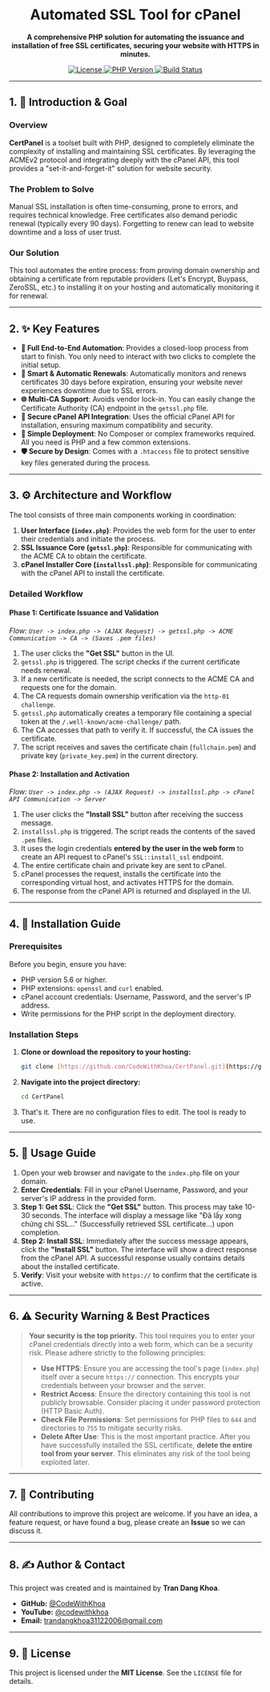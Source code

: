 <div align="center">

# Automated SSL Tool for cPanel

**A comprehensive PHP solution for automating the issuance and installation of free SSL certificates, securing your website with HTTPS in minutes.**

</div>

<p align="center">
  <a href="https://github.com/CodeWithKhoa/CertPanel/blob/main/LICENSE">
    <img src="https://img.shields.io/badge/License-MIT-green.svg" alt="License">
  </a>
  <a href="#">
    <img src="https://img.shields.io/badge/PHP-%3E%3D5.6-blue.svg" alt="PHP Version">
  </a>
  <a href="https://github.com/CodeWithKhoa/CertPanel/actions">
    <img src="https://img.shields.io/github/actions/workflow/status/CodeWithKhoa/CertPanel/main.yml?branch=main" alt="Build Status">
  </a>
</p>

---

## 1. 🎯 Introduction & Goal

### Overview
**CertPanel** is a toolset built with PHP, designed to completely eliminate the complexity of installing and maintaining SSL certificates. By leveraging the ACMEv2 protocol and integrating deeply with the cPanel API, this tool provides a "set-it-and-forget-it" solution for website security.

### The Problem to Solve
Manual SSL installation is often time-consuming, prone to errors, and requires technical knowledge. Free certificates also demand periodic renewal (typically every 90 days). Forgetting to renew can lead to website downtime and a loss of user trust.

### Our Solution
This tool automates the entire process: from proving domain ownership and obtaining a certificate from reputable providers (Let's Encrypt, Buypass, ZeroSSL, etc.) to installing it on your hosting and automatically monitoring it for renewal.

---

## 2. ✨ Key Features

-   **🚀 Full End-to-End Automation**: Provides a closed-loop process from start to finish. You only need to interact with two clicks to complete the initial setup.
-   **🧠 Smart & Automatic Renewals**: Automatically monitors and renews certificates 30 days before expiration, ensuring your website never experiences downtime due to SSL errors.
-   **🌐 Multi-CA Support**: Avoids vendor lock-in. You can easily change the Certificate Authority (CA) endpoint in the `getssl.php` file.
-   **🔗 Secure cPanel API Integration**: Uses the official cPanel API for installation, ensuring maximum compatibility and security.
-   **🔌 Simple Deployment**: No Composer or complex frameworks required. All you need is PHP and a few common extensions.
-   **🛡️ Secure by Design**: Comes with a `.htaccess` file to protect sensitive key files generated during the process.

---

## 3. ⚙️ Architecture and Workflow

The tool consists of three main components working in coordination:

1.  **User Interface (`index.php`)**: Provides the web form for the user to enter their credentials and initiate the process.
2.  **SSL Issuance Core (`getssl.php`)**: Responsible for communicating with the ACME CA to obtain the certificate.
3.  **cPanel Installer Core (`installssl.php`)**: Responsible for communicating with the cPanel API to install the certificate.

### Detailed Workflow

#### Phase 1: Certificate Issuance and Validation
*Flow: `User -> index.php -> (AJAX Request) -> getssl.php -> ACME Communication -> CA -> (Saves .pem files)`*

1.  The user clicks the **"Get SSL"** button in the UI.
2.  `getssl.php` is triggered. The script checks if the current certificate needs renewal.
3.  If a new certificate is needed, the script connects to the ACME CA and requests one for the domain.
4.  The CA requests domain ownership verification via the `http-01 challenge`.
5.  `getssl.php` automatically creates a temporary file containing a special token at the `/.well-known/acme-challenge/` path.
6.  The CA accesses that path to verify it. If successful, the CA issues the certificate.
7.  The script receives and saves the certificate chain (`fullchain.pem`) and private key (`private_key.pem`) in the current directory.

#### Phase 2: Installation and Activation
*Flow: `User -> index.php -> (AJAX Request) -> installssl.php -> cPanel API Communication -> Server`*

1.  The user clicks the **"Install SSL"** button after receiving the success message.
2.  `installssl.php` is triggered. The script reads the contents of the saved `.pem` files.
3.  It uses the login credentials **entered by the user in the web form** to create an API request to cPanel's `SSL::install_ssl` endpoint.
4.  The entire certificate chain and private key are sent to cPanel.
5.  cPanel processes the request, installs the certificate into the corresponding virtual host, and activates HTTPS for the domain.
6.  The response from the cPanel API is returned and displayed in the UI.

---

## 4. 🚀 Installation Guide

### Prerequisites
Before you begin, ensure you have:
-   PHP version 5.6 or higher.
-   PHP extensions: `openssl` and `curl` enabled.
-   cPanel account credentials: Username, Password, and the server's IP address.
-   Write permissions for the PHP script in the deployment directory.

### Installation Steps
1.  **Clone or download the repository to your hosting:**
    ```bash
    git clone [https://github.com/CodeWithKhoa/CertPanel.git](https://github.com/CodeWithKhoa/CertPanel.git)
    ```

2.  **Navigate into the project directory:**
    ```bash
    cd CertPanel
    ```
3.  That's it. There are no configuration files to edit. The tool is ready to use.

---

## 5. 📖 Usage Guide

1.  Open your web browser and navigate to the `index.php` file on your domain.
2.  **Enter Credentials**: Fill in your cPanel Username, Password, and your server's IP address in the provided form.
3.  **Step 1: Get SSL**: Click the **"Get SSL"** button. This process may take 10-30 seconds. The interface will display a message like "Đã lấy xong chứng chỉ SSL..." (Successfully retrieved SSL certificate...) upon completion.
4.  **Step 2: Install SSL**: Immediately after the success message appears, click the **"Install SSL"** button. The interface will show a direct response from the cPanel API. A successful response usually contains details about the installed certificate.
5.  **Verify**: Visit your website with `https://` to confirm that the certificate is active.

---

## 6. ⚠️ Security Warning & Best Practices

> **Your security is the top priority.** This tool requires you to enter your cPanel credentials directly into a web form, which can be a security risk. Please adhere strictly to the following principles:
> -   **Use HTTPS**: Ensure you are accessing the tool's page (`index.php`) itself over a secure `https://` connection. This encrypts your credentials between your browser and the server.
> -   **Restrict Access**: Ensure the directory containing this tool is not publicly browsable. Consider placing it under password protection (HTTP Basic Auth).
> -   **Check File Permissions**: Set permissions for PHP files to `644` and directories to `755` to mitigate security risks.
> -   **Delete After Use**: This is the most important practice. After you have successfully installed the SSL certificate, **delete the entire tool from your server**. This eliminates any risk of the tool being exploited later.

---

## 7. 🤝 Contributing

All contributions to improve this project are welcome. If you have an idea, a feature request, or have found a bug, please create an **Issue** so we can discuss it.

---

## 8. ✍️ Author & Contact

This project was created and is maintained by **Tran Dang Khoa**.

-   **GitHub:** [@CodeWithKhoa](https://github.com/codewithkhoa)
-   **YouTube:** [@codewithkhoa](https://youtube.com/@codewithkhoa)
-   **Email:** [trandangkhoa31122006@gmail.com](mailto:trandangkhoa31122006@gmail.com)

---

## 9. 📜 License

This project is licensed under the **MIT License**. See the `LICENSE` file for details.
